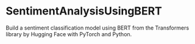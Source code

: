 # SentimentAnalysisUsingBERT
Build a sentiment classification model using BERT from the Transformers library by Hugging Face with PyTorch and Python.
